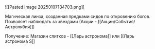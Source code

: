 ![[Pasted image 20250107134703.png]]

Магическая линза, созданная предками сидов по откровению богов. Позволяет наблюдать за звездами (Акции - [[Акции/События/Астролябия]]) 

Получение: Магазин слитков - [[Ларь астронома]] или [[Ларь астронома S]]